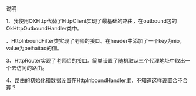 说明

1、我使用OKHttp代替了HttpClient实现了最基础的路由，在outbound包的OkHttpOutboundHandler类中。

、HttpInboundFilter类实现了老师的接口。在header中添加了一个key为nio，value为peihaitao的值。

3、HttpRouter实现了老师给的接口。简单设置了随机取从三个代理地址中取出一个去访问的路由。

4、路由的初始化和数据设置在HttpInboundHandler里，不知道这样设置合不合理？